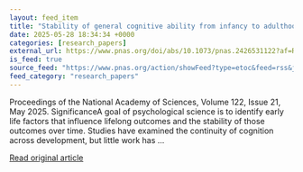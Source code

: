 ```yaml
---
layout: feed_item
title: "Stability of general cognitive ability from infancy to adulthood: A combined twin and genomic investigation"
date: 2025-05-28 18:34:34 +0000
categories: [research_papers]
external_url: https://www.pnas.org/doi/abs/10.1073/pnas.2426531122?af=R
is_feed: true
source_feed: "https://www.pnas.org/action/showFeed?type=etoc&feed=rss&jc=pnas"
feed_category: "research_papers"
---
```


Proceedings of the National Academy of Sciences, Volume 122, Issue 21, May 2025. SignificanceA goal of psychological science is to identify early life factors that influence lifelong outcomes and the stability of those outcomes over time. Studies have examined the continuity of cognition across development, but little work has ...

[Read original article](https://www.pnas.org/doi/abs/10.1073/pnas.2426531122?af=R)
